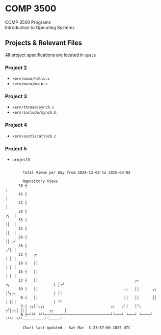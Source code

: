 # COMP 3500
COMP 3500 Programs  
Introduction to Operating Systems  
## Projects & Relevant Files
All project specifications are located in `specs`
### Project 2
- `kern/main/hello.c`
- `kern/main/main.c`
### Project 3
- `kern/thread/synch.c`
- `kern/include/synch.h`
### Project 4
- `kern/asst1/catlock.c`
### Project 5
- `project5`

```

        Total Views per Day from 2024-12-09 to 2025-03-08

        Repository Views
      48 ┼                                                                                        ╭
      45 ┤                                                                                        │
      42 ┤                                                                                        │
      38 ┤                                                                                    ╭╮  │
      35 ┤                                                                                    ││  │
      32 ┤                                                                                    ││  │
      29 ┤                                                                                    ││ ╭╯
      26 ┤                                                                                   ╭╯│ │
      22 ┤   ╭╮                                                                              │ │ │
      19 ┤   ││                                                                              │ │ │
      16 ┤   ││                                                                              │ │ │
      13 ┤   ││                                            ╭╮          ╭╮                    │ │╭╯
      10 ┤   ││                                       ╭╮   ││      ╭╮  │╰╮╭╮                 │ ││
       6 ┤   ││                                       ││   ││      ││  │ │││                 │ ╰╯
       3 ┤ ╭╮│╰╮╭╮                              ╭╮   ╭╯│   │╰╮    ╭╯│╭╮│ │││          ╭╮     │
       0 ┼─╯╰╯ ╰╯╰──────────────────────────────╯╰───╯ ╰───╯ ╰────╯ ╰╯╰╯ ╰╯╰──────────╯╰─────╯

        Chart last updated - Sat Mar  8 23:57:00 2025 UTC
        
```
